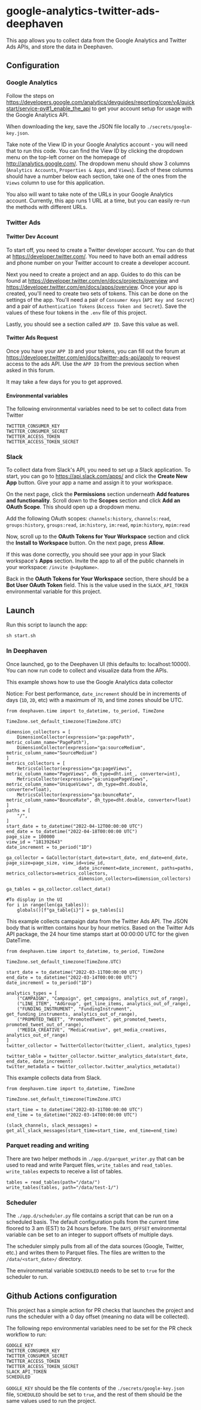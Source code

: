# google-analytics-twitter-ads-deephaven

This app allows you to collect data from the Google Analytics and Twitter Ads APIs, and store the data in Deephaven.

## Configuration

### Google Analytics

Follow the steps on https://developers.google.com/analytics/devguides/reporting/core/v4/quickstart/service-py#1_enable_the_api to get your account setup for usage with the Google Analytics API.

When downloading the key, save the JSON file locally to `./secrets/google-key.json`.

Take note of the View ID in your Google Analytics account - you will need that to run this code. You can find the View ID by clicking the dropdown menu on the top-left corner on the homepage of http://analytics.google.com/. The dropdown menu should show 3 columns (`Analytics Accounts`, `Properties & Apps`, and `Views`). Each of these columns should have a number below each section, take one of the ones from the `Views` column to use for this application.

You also will want to take note of the URLs in your Google Analytics account. Currently, this app runs 1 URL at a time, but
you can easily re-run the methods with different URLs.

### Twitter Ads

#### Twitter Dev Account

To start off, you need to create a Twitter developer account. You can do that at https://developer.twitter.com/. You need to have both an email address and phone number on your Twitter account to create a developer account.

Next you need to create a project and an app. Guides to do this can be found at https://developer.twitter.com/en/docs/projects/overview and https://developer.twitter.com/en/docs/apps/overview. Once your app is created, you'll need to create two sets of tokens. This can be done on the settings of the app. You'll need a pair of `Consumer Keys` (`API Key and Secret`) and a pair of `Authentication Tokens` (`Access Token and Secret`). Save the values of these four tokens in the `.env` file of this project.

Lastly, you should see a section called `APP ID`. Save this value as well.

#### Twitter Ads Request

Once you have your `APP ID` and your tokens, you can fill out the forum at https://developer.twitter.com/en/docs/twitter-ads-api/apply to request access to the ads API. Use the `APP ID` from the previous section when asked in this forum.

It may take a few days for you to get approved.

#### Environmental variables

The following environmental variables need to be set to collect data from Twitter

```
TWITTER_CONSUMER_KEY
TWITTER_CONSUMER_SECRET
TWITTER_ACCESS_TOKEN
TWITTER_ACCESS_TOKEN_SECRET
```

### Slack

To collect data from Slack's API, you need to set up a Slack application. To start, you can go to https://api.slack.com/apps/ and click the **Create New App** button. Give your app a name and assign it to your workspace.

On the next page, click the **Permissions** section underneath **Add features and functionality**. Scroll down to the **Scopes** section and click **Add an OAuth Scope**. This should open up a dropdown menu.

Add the following OAuth scopes: `channels:history`, `channels:read`, `groups:history`, `groups:read`, `im:history`, `im:read`, `mpim:history`, `mpim:read`

Now, scroll up to the **OAuth Tokens for Your Workspace** section and click the **Install to Workspace** button. On the next page, press **Allow**.

If this was done correctly, you should see your app in your Slack workspace's **Apps** section. Invite the app to all of the public channels in your workspace: `/invite @<AppName>`.

Back in the **OAuth Tokens for Your Workspace** section, there should be a **Bot User OAuth Token** field. This is the value used in the `SLACK_API_TOKEN` environmental variable for this project.

## Launch

Run this script to launch the app:

```
sh start.sh
```

### In Deephaven

Once launched, go to the Deephaven UI (this defaults to: localhost:10000). You can now run code to collect and visualize data from the APIs.

This example shows how to use the Google Analytics data collector

Notice: For best performance, `date_increment` should be in increments of days (`1D`, `2D`, etc) with a maximum of `7D`, and time zones should be UTC.

```
from deephaven.time import to_datetime, to_period, TimeZone

TimeZone.set_default_timezone(TimeZone.UTC)

dimension_collectors = [
    DimensionCollector(expression="ga:pagePath", metric_column_name="PagePath"),
    DimensionCollector(expression="ga:sourceMedium", metric_column_name="SourceMedium")
]
metrics_collectors = [
    MetricsCollector(expression="ga:pageViews", metric_column_name="PageViews", dh_type=dht.int_, converter=int),
    MetricsCollector(expression="ga:uniquePageViews", metric_column_name="UniqueViews", dh_type=dht.double, converter=float),
    MetricsCollector(expression="ga:bounceRate", metric_column_name="BounceRate", dh_type=dht.double, converter=float)
]
paths = [
    "/",
]
start_date = to_datetime("2022-04-12T00:00:00 UTC")
end_date = to_datetime("2022-04-18T00:00:00 UTC")
page_size = 100000
view_id = "181392643"
date_increment = to_period("1D")

ga_collector = GaCollector(start_date=start_date, end_date=end_date, page_size=page_size, view_id=view_id,
                           date_increment=date_increment, paths=paths, metrics_collectors=metrics_collectors,
                           dimension_collectors=dimension_collectors)

ga_tables = ga_collector.collect_data()

#To display in the UI
for i in range(len(ga_tables)):
    globals()[f"ga_table{i}"] = ga_tables[i]
```

This example collects campaign data from the Twitter Ads API. The JSON body that is written contains hour by hour metrics.
Based on the Twitter Ads API package, the 24 hour time stamps start at 00:00:00 UTC for the given DateTime.

```
from deephaven.time import to_datetime, to_period, TimeZone

TimeZone.set_default_timezone(TimeZone.UTC)

start_date = to_datetime("2022-03-11T00:00:00 UTC")
end_date = to_datetime("2022-03-14T00:00:00 UTC")
date_increment = to_period("1D")

analytics_types = [
    ("CAMPAIGN", "Campaign", get_campaigns, analytics_out_of_range),
    ("LINE_ITEM", "AdGroup", get_line_items, analytics_out_of_range),
    ("FUNDING_INSTRUMENT", "FundingInstrument", get_funding_instruments, analytics_out_of_range),
    ("PROMOTED_TWEET", "PromotedTweet", get_promoted_tweets, promoted_tweet_out_of_range),
    ("MEDIA_CREATIVE", "MediaCreative", get_media_creatives, analytics_out_of_range)
]
twitter_collector = TwitterCollector(twitter_client, analytics_types)

twitter_table = twitter_collector.twitter_analytics_data(start_date, end_date, date_increment)
twitter_metadata = twitter_collector.twitter_analytics_metadata()
```

This example collects data from Slack.

```
from deephaven.time import to_datetime, TimeZone

TimeZone.set_default_timezone(TimeZone.UTC)

start_time = to_datetime("2022-03-11T00:00:00 UTC")
end_time = to_datetime("2022-03-14T00:00:00 UTC")

(slack_channels, slack_messages) = get_all_slack_messages(start_time=start_time, end_time=end_time)
```

### Parquet reading and writing

There are two helper methods in `./app.d/parquet_writer.py` that can be used to read and write Parquet files, `write_tables` and `read_tables`. `write_tables` expects to receive a list of tables.

```
tables = read_tables(path="/data/")
write_tables(tables, path="/data/test-1/")
```

### Scheduler

The `./app.d/scheduler.py` file contains a script that can be run on a scheduled basis. The default configuration pulls from the current time floored to 3 am (EST) to 24 hours before. The `DAYS_OFFSET` environmental variable can be set to an integer to support offsets of multiple days.

The scheduler simply pulls from all of the data sources (Google, Twitter, etc.) and writes them to Parquet files. The files are written to the `/data/<start_date>/` directory.

The environmental variable `SCHEDULED` needs to be set to `true` for the scheduler to run.

## Github Actions configuration

This project has a simple action for PR checks that launches the project and runs the scheduler with a 0 day offset (meaning no data will be collected).

The following repo environmental variables need to be set for the PR check workflow to run:

```
GOOGLE_KEY
TWITTER_CONSUMER_KEY
TWITTER_CONSUMER_SECRET
TWITTER_ACCESS_TOKEN
TWITTER_ACCESS_TOKEN_SECRET
SLACK_API_TOKEN
SCHEDULED
```

`GOOGLE_KEY` should be the file contents of the `./secrets/google-key.json` file, `SCHEDULED` should be set to `true`, and the rest of them should be the same values used to run the project.
